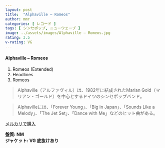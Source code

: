 ```yaml
---
layout: post
title:  "Alphaville – Romeos"
author: mmr
categories: [ レコード ]
tags: [ シンセポップ, ニューウェーブ ]
image: ../assets/images/Alphaville – Romeos.jpg
rating: 3.5
v-rating: VG
---
```


#### Alphaville – Romeos

1. Romeos (Extended)
2. Headlines
3. Romeos

> Alphaville（アルファヴィル）は、1982年に結成されたMarian Gold（マリアン・ゴールド）を中心とするドイツのシンセポップバンド。

> Alphavilleには、「Forever Young」、「Big in Japan」、「Sounds Like a Melody」、「The Jet Set」、「Dance with Me」などのヒット曲がある。


[メルカリで購入](https://jp.mercari.com/item/m19927021735)

<div class="mt-4 mb-4 d-flex align-items-center">
<strong class="mr-1">盤質: NM</strong>
</div>
<div class="mt-4 mb-4 d-flex align-items-center">
<strong class="mr-1">ジャケット: VG 底抜けあり</strong>
</div>
